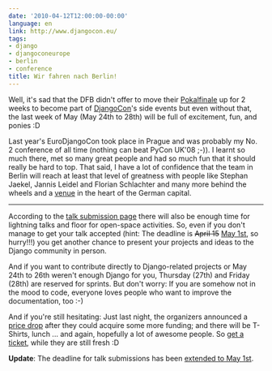 ```yaml
---
date: '2010-04-12T12:00:00-00:00'
language: en
link: http://www.djangocon.eu/
tags:
- django
- djangoconeurope
- berlin
- conference
title: Wir fahren nach Berlin!
---
```



<img src="/media/2010/pony.png" class="left" alt="" />Well, it's sad that the DFB didn't
offer to move their [Pokalfinale](http://www.dfb.de/index.php?id=160000) up for
2 weeks to become part of [DjangoCon](http://djangocon.eu/)'s side events but
even without that, the last week of May (May 24th to 28th) will be full of
excitement, fun, and ponies :D

Last year's EuroDjangoCon took place in Prague and was probably my No. 2
conference of all time (nothing can beat PyCon UK'08 ;-)). I learnt so much
there, met so many great people and had so much fun that it should really be
hard to top. That said, I have a lot of confidence that the team in Berlin will
reach at least that level of greatness with people like Stephan Jaekel, Jannis
Leidel and Florian Schlachter and many more behind the wheels and a
[venue](http://palisa.de/en/) in the heart of the German capital.

---------------------

According to the [talk submission page](http://djangocon.eu/talks/submit/) there
will also be enough time for lightning talks and floor for open-space
activities. So, even if you don't manage to get your talk accepted (hint: The
deadline is <strike>April 15</strike> [May 1st](http://djangocon.eu/blog/2010/apr/12/extended-talk-deadline/), so hurry!!!) you get another chance to present your
projects and ideas to the Django community in person.

And if you want to contribute directly to Django-related projects or May 24th to
26th weren't enough Django for you, Thursday (27th) and Friday (28th) are
reserved for sprints. But don't worry: If you are somehow not in the mood to
code, everyone loves people who want to improve the documentation, too :-)

And if you're still hesitating: Just last night, the organizers announced a
[price drop](http://djangocon.eu/blog/2010/apr/11/lower-ticket-prices/) after
they could acquire some more funding; and there will be T-Shirts, lunch ... and
again, hopefully a lot of awesome people. So [get a
ticket](http://djangocon.eu/attendees/), while they are still fresh :D

**Update**: The deadline for talk submissions has been [extended to May 1st](http://djangocon.eu/blog/2010/apr/12/extended-talk-deadline/).
